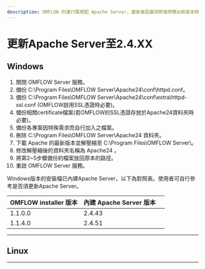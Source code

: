 ```yaml
---
description: OMFLOW 的運行需搭配 Apache Server，當後者因漏洞修復而釋出新版本時。理應同步進行更新，以下介紹更新步驟：
---
```


# 更新Apache Server至2.4.XX

## Windows

1. 關閉 OMFLOW Server 服務。&#x20;
2. 備份 C:\Program Files\OMFLOW Server\Apache24\conf\httpd.conf。
3. 備份 C:\Program Files\OMFLOW Server\Apache24\conf\extra\httpd-ssl.conf (OMFLOW啟用SSL憑證時必要)。 &#x20;
4. 備份相關certificate檔案(若OMFLOW的SSL憑證存放於Apache24資料夾時必要)。&#x20;
5. 備份各專案因特殊需求而自行加入之檔案。&#x20;
6. 刪除 C:\Program Files\OMFLOW Server\Apache24 資料夾。
7. 下載 Apache 的最新版本並解壓縮至 C:\Program Files\OMFLOW Server\。
8. 修改解壓縮後的資料夾名稱為 Apache24 。
9. 將第2\~5步驟備份的檔案放回原本的路徑。
10. 重啟 OMFLOW Server 服務。

Windows版本的安裝檔已內建Apache Server，以下為對照表。使用者可自行參考是否須更新Apache Server。

| OMFLOW installer 版本 | 內建 Apache Server 版本 |   |
| ------------------- | ------------------- | - |
| 1.1.0.0             | 2.4.43              |   |
| 1.1.4.0             | 2.4.51              |   |

****

## **Linux**

****
